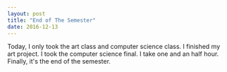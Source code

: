 ```yaml
---
layout: post
title: "End of The Semester"
date: 2016-12-13
---
```


Today, I only took the art class and computer science class. I finished my art project. I took the computer science final. I take one and an half hour. Finally, it's the end of the semester.
